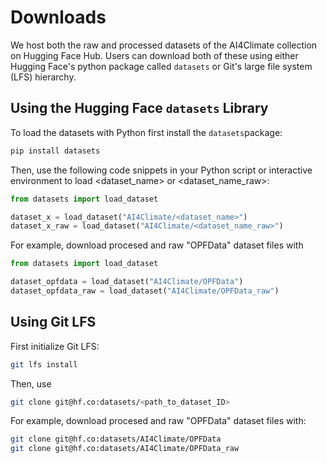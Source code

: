 # Downloads

We host both the raw and processed datasets of the AI4Climate collection on
Hugging Face Hub. Users can download both of these using either Hugging Face's
python package called `datasets` or Git's large file system (LFS) hierarchy.


## Using the Hugging Face `datasets` Library

To load the datasets with Python first install the `datasets`package:
```bash
pip install datasets
```

Then, use the following code snippets in your Python script or interactive 
environment to load <dataset_name> or <dataset_name_raw>:
```Python
from datasets import load_dataset

dataset_x = load_dataset("AI4Climate/<dataset_name>")
dataset_x_raw = load_dataset("AI4Climate/<dataset_name_raw>")
```

For example, download procesed and raw "OPFData" dataset files with
```Python
from datasets import load_dataset

dataset_opfdata = load_dataset("AI4Climate/OPFData")
dataset_opfdata_raw = load_dataset("AI4Climate/OPFData_raw")
```


## Using Git LFS

First initialize Git LFS:
```bash
git lfs install
```

Then, use 
```bash
git clone git@hf.co:datasets/<path_to_dataset_ID>
```

For example, download procesed and raw "OPFData" dataset files with:
```bash
git clone git@hf.co:datasets/AI4Climate/OPFData
git clone git@hf.co:datasets/AI4Climate/OPFData_raw
```

